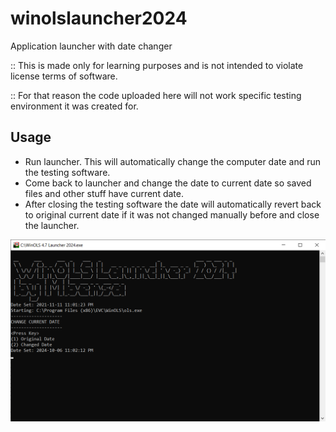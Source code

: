 # winolslauncher2024
Application launcher with date changer

:: This is made only for learning purposes and is not intended to violate license terms of software.

:: For that reason the code uploaded here will not work specific testing environment it was created for.

## Usage
* Run launcher. This will automatically change the computer date and run the testing software.
* Come back to launcher and change the date to current date so saved files and other stuff have current date.
* After closing the testing software the date will automatically revert back to original current date if it was not changed manually before and close the launcher.

![](launcherScreenshot.png)
